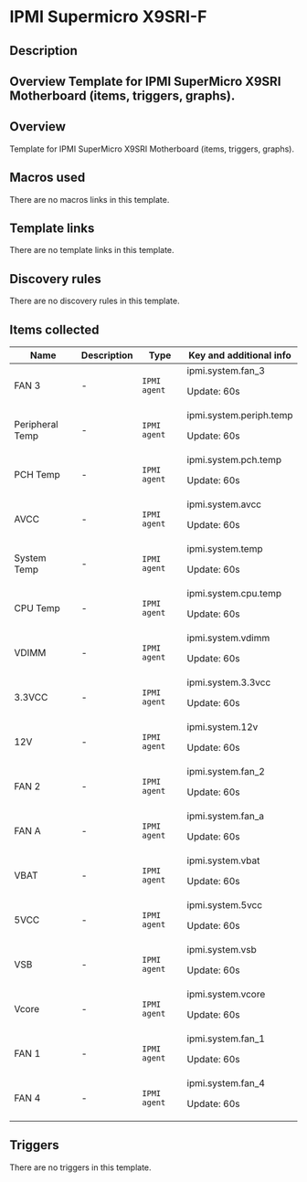 # IPMI Supermicro X9SRI-F

## Description

## Overview Template for IPMI SuperMicro X9SRI Motherboard (items, triggers, graphs). 

## Overview

Template for IPMI SuperMicro X9SRI Motherboard (items, triggers, graphs).



## Macros used

There are no macros links in this template.

## Template links

There are no template links in this template.

## Discovery rules

There are no discovery rules in this template.

## Items collected

|Name|Description|Type|Key and additional info|
|----|-----------|----|----|
|FAN 3|<p>-</p>|`IPMI agent`|ipmi.system.fan_3<p>Update: 60s</p>|
|Peripheral Temp|<p>-</p>|`IPMI agent`|ipmi.system.periph.temp<p>Update: 60s</p>|
|PCH Temp|<p>-</p>|`IPMI agent`|ipmi.system.pch.temp<p>Update: 60s</p>|
|AVCC|<p>-</p>|`IPMI agent`|ipmi.system.avcc<p>Update: 60s</p>|
|System Temp|<p>-</p>|`IPMI agent`|ipmi.system.temp<p>Update: 60s</p>|
|CPU Temp|<p>-</p>|`IPMI agent`|ipmi.system.cpu.temp<p>Update: 60s</p>|
|VDIMM|<p>-</p>|`IPMI agent`|ipmi.system.vdimm<p>Update: 60s</p>|
|3.3VCC|<p>-</p>|`IPMI agent`|ipmi.system.3.3vcc<p>Update: 60s</p>|
|12V|<p>-</p>|`IPMI agent`|ipmi.system.12v<p>Update: 60s</p>|
|FAN 2|<p>-</p>|`IPMI agent`|ipmi.system.fan_2<p>Update: 60s</p>|
|FAN A|<p>-</p>|`IPMI agent`|ipmi.system.fan_a<p>Update: 60s</p>|
|VBAT|<p>-</p>|`IPMI agent`|ipmi.system.vbat<p>Update: 60s</p>|
|5VCC|<p>-</p>|`IPMI agent`|ipmi.system.5vcc<p>Update: 60s</p>|
|VSB|<p>-</p>|`IPMI agent`|ipmi.system.vsb<p>Update: 60s</p>|
|Vcore|<p>-</p>|`IPMI agent`|ipmi.system.vcore<p>Update: 60s</p>|
|FAN 1|<p>-</p>|`IPMI agent`|ipmi.system.fan_1<p>Update: 60s</p>|
|FAN 4|<p>-</p>|`IPMI agent`|ipmi.system.fan_4<p>Update: 60s</p>|
## Triggers

There are no triggers in this template.

